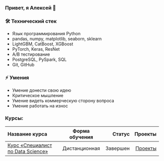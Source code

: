 ### Привет, я Алексей 👋

### 🛠 Технический стек
* Язык программирования Python
* pandas, numpy, matplotlib, seaborn, sklearn
* LightGBM, CatBoost, XGBoost
* PyTorch, Keras, ResNet
* A/B тестирование
* PostgreSQL, PySpark, SQL
* Git, GitHub
### ⚡ Умения
* Умение донести свою идею
* Критическое мышление
* Умение видеть коммерческую сторону вопроса
* Умение работать на износ
### Курсы:
| Название курса  | Форма обучения  | Статус | Проекты |
|:-------------   |:---------------:| -------------:| -------------:|
| [Курс «Специалист по Data Science»](https://practicum.yandex.ru/data-scientist/) | Дистанционная       | Завершен        | [Проекты](https://github.com/Cylimka/Yandex_Practicum) |
